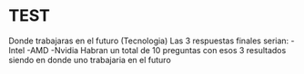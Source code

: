 # TEST
Donde trabajaras en el futuro (Tecnologia)
Las 3 respuestas finales serian:
-Intel
-AMD
-Nvidia
Habran un total de 10 preguntas con esos 3 resultados siendo en donde uno trabajaria en el futuro
